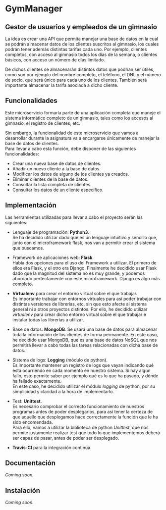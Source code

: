 # GymManager

## Gestor de usuarios y empleados de un gimnasio

La idea es crear una API que permita manejar una base de datos en la cual se podrán almacenar datos de los clientes suscritos al gimnasio, los cuales podrán tener además distintas tarifas cada uno. Por ejemplo, clientes completos, con acceso al gimnasio todos los días de la semana, o clientes básicos, con acceso un número de días limitado.

De dichos clientes se almacenarán distintos datos que podrían ser útiles, como son por ejemplo del nombre completo, el teléfono, el DNI, y el número de socio, que será único para cada uno de los clientes. También será importante almacenar la tarifa asociada a dicho cliente.

## Funcionalidades

Este microservicio formaría parte de una aplicación completa que maneje el sistema informático completo de un gimnasio, tales como los accesos al gimnasio, el registro de clientes, etc.

Sin embargo, la funcionalidad de este microservicio que vamos a desarrollar durante la asignatura va a encargarse únicamente de manejar la base de datos de clientes.  
Para llevar a cabo esta función, debe disponer de las siguientes funcionalidades:

  - Crear una nueva base de datos de clientes.
  - Añadir un nuevo cliente a la base de datos.
  - Modificar los datos de alguno de los clientes ya creados.
  - Eliminar clientes de la base de datos.
  - Consultar la lista completa de clientes.
  - Consultar los datos de un cliente específico.

## Implementación

Las herramientas utilizadas para llevar a cabo el proyecto serán las siguientes:

  - Lenguaje de programación: **Python3**.  
  Se ha decidido utilizar dado que es un lenguaje intuitivo y sencillo que, junto con el microframework flask, nos van a permitir crear el sistema que buscamos.

  - Framework de aplicaciones web: **Flask**.  
  Había dos opciones para el uso del Framework a utilizar. El primero de ellos era Flask, y el otro era Django. Finalmente he decidido usar Flask dado que la magnitud del sistema no es muy grande, y podemos abordarlo perfectamente con este microframework. Django es algo más completo.

  - **Virtualenv** para crear el entorno virtual sobre el que trabajar.  
  Es importante trabajar con entornos virtuales para así poder trabajar con distintas versiones de librerías, etc, sin que esto afecte al sistema general ni a otros proyectos distintos. Por ello, he decidido utilizar *virtualenv* para crear dicho entorno virtual sobre el que trabajar e instalar todas las librerías a utilizar.

  - Base de datos: **MongoDB**.
  Se usará una base de datos para almacenar toda la información de los clientes de forma permanente. En este caso, he decidido usar MongoDB, que es una base de datos NoSQL que nos permitirá llevar a cabo todas las tareas relacionadas con dicha base de datos.

  - Sistema de logs: **Logging** (módulo de python).  
  Es importante mantener un registro de logs que vayan indicando qué está ocurriendo en cada momento en nuestro sistema. Si hay algún fallo, esto permite saber por ejemplo qué es lo que ha pasado, y dónde ha fallado exactamente.  
  En este caso, he decidido utilizar el módulo *logging* de python, por su simplicidad y claridad a la hora de implementarlo.

  - Test: **Unittest**.  
  Es necesario comprobar el correcto funcionamiento de nuestros programas antes de poder desplegarlos, para así tener la certeza de que aquello que desplegamos hace correctamente la función que le ha sido encomendada.  
  Para ello, vamos a utilizar la biblioteca de python *Unittest*, que nos permite justamente realizar test que todo lo que implementemos deberá ser capaz de pasar, antes de poder ser desplegado.

  - **Travis-CI** para la integración continua.

## Documentación

*Coming soon.*

## Instalación

*Coming soon.*
